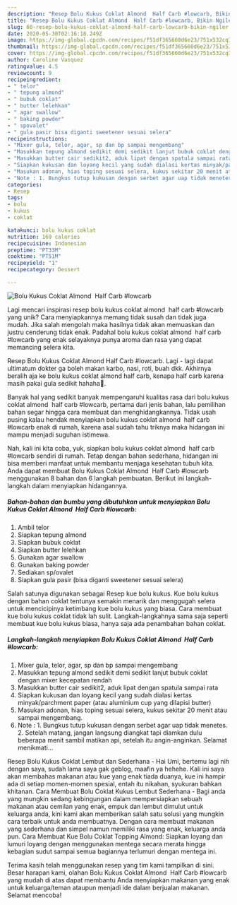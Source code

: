```yaml
---
description: "Resep Bolu Kukus Coklat Almond  Half Carb #lowcarb, Bikin Ngiler"
title: "Resep Bolu Kukus Coklat Almond  Half Carb #lowcarb, Bikin Ngiler"
slug: 60-resep-bolu-kukus-coklat-almond-half-carb-lowcarb-bikin-ngiler
date: 2020-05-30T02:16:18.249Z
image: https://img-global.cpcdn.com/recipes/f51df365660d6e23/751x532cq70/bolu-kukus-coklat-almond-half-carb-lowcarb-foto-resep-utama.jpg
thumbnail: https://img-global.cpcdn.com/recipes/f51df365660d6e23/751x532cq70/bolu-kukus-coklat-almond-half-carb-lowcarb-foto-resep-utama.jpg
cover: https://img-global.cpcdn.com/recipes/f51df365660d6e23/751x532cq70/bolu-kukus-coklat-almond-half-carb-lowcarb-foto-resep-utama.jpg
author: Caroline Vasquez
ratingvalue: 4.5
reviewcount: 9
recipeingredient:
- " telor"
- " tepung almond"
- " bubuk coklat"
- " butter lelehkan"
- " agar swallow"
- " baking powder"
- " spovalet"
- " gula pasir bisa diganti sweetener sesuai selera"
recipeinstructions:
- "Mixer gula, telor, agar, sp dan bp sampai mengembang"
- "Masukkan tepung almond sedikit demi sedikit lanjut bubuk coklat dengan mixer kecepatan rendah"
- "Masukkan butter cair sedikit2, aduk lipat dengan spatula sampai rata"
- "Siapkan kukusan dan loyang kecil yang sudah dialasi kertas minyak/parchment paper (atau aluminium cup yang dilapisi butter)"
- "Masukan adonan, hias toping sesuai selera, kukus sekitar 20 menit atau sampai mengembang."
- "Note : 1. Bungkus tutup kukusan dengan serbet agar uap tidak menetes. 2. Setelah matang, jangan langsung diangkat tapi diamkan dulu beberapa menit sambil matikan api, setelah itu angin-anginkan. Selamat menikmati..."
categories:
- Resep
tags:
- bolu
- kukus
- coklat

katakunci: bolu kukus coklat 
nutrition: 169 calories
recipecuisine: Indonesian
preptime: "PT33M"
cooktime: "PT51M"
recipeyield: "1"
recipecategory: Dessert

---
```



![Bolu Kukus Coklat Almond  Half Carb #lowcarb](https://img-global.cpcdn.com/recipes/f51df365660d6e23/751x532cq70/bolu-kukus-coklat-almond-half-carb-lowcarb-foto-resep-utama.jpg)

Lagi mencari inspirasi resep bolu kukus coklat almond  half carb #lowcarb yang unik? Cara menyiapkannya memang tidak susah dan tidak juga mudah. Jika salah mengolah maka hasilnya tidak akan memuaskan dan justru cenderung tidak enak. Padahal bolu kukus coklat almond  half carb #lowcarb yang enak selayaknya punya aroma dan rasa yang dapat memancing selera kita.

Resep Bolu Kukus Coklat Almond Half Carb #lowcarb. Lagi - lagi dapat ultimatum dokter ga boleh makan karbo, nasi, roti, buah dkk. Akhirnya beralih aja ke bolu kukus coklat almond half carb, kenapa half carb karena masih pakai gula sedikit hahaha🤣.

Banyak hal yang sedikit banyak mempengaruhi kualitas rasa dari bolu kukus coklat almond  half carb #lowcarb, pertama dari jenis bahan, lalu pemilihan bahan segar hingga cara membuat dan menghidangkannya. Tidak usah pusing kalau hendak menyiapkan bolu kukus coklat almond  half carb #lowcarb enak di rumah, karena asal sudah tahu triknya maka hidangan ini mampu menjadi suguhan istimewa.


Nah, kali ini kita coba, yuk, siapkan bolu kukus coklat almond  half carb #lowcarb sendiri di rumah. Tetap dengan bahan sederhana, hidangan ini bisa memberi manfaat untuk membantu menjaga kesehatan tubuh kita. Anda dapat membuat Bolu Kukus Coklat Almond  Half Carb #lowcarb menggunakan 8 bahan dan 6 langkah pembuatan. Berikut ini langkah-langkah dalam menyiapkan hidangannya.

<!--inarticleads1-->

##### Bahan-bahan dan bumbu yang dibutuhkan untuk menyiapkan Bolu Kukus Coklat Almond  Half Carb #lowcarb:

1. Ambil  telor
1. Siapkan  tepung almond
1. Siapkan  bubuk coklat
1. Siapkan  butter lelehkan
1. Gunakan  agar swallow
1. Gunakan  baking powder
1. Sediakan  sp/ovalet
1. Siapkan  gula pasir (bisa diganti sweetener sesuai selera)


Salah satunya digunakan sebagai Resep kue bolu kukus. Kue bolu kukus dengan bahan coklat tentunya semakin menarik dan menggugah selera untuk mencicipinya ketimbang kue bolu kukus yang biasa. Cara membuat kue bolu kukus coklat tidak lah sulit. Langkah-langkahnya sama saja seperti membuat kue bolu kukus biasa, hanya saja ada penambahan bahan coklat. 

<!--inarticleads2-->

##### Langkah-langkah menyiapkan Bolu Kukus Coklat Almond  Half Carb #lowcarb:

1. Mixer gula, telor, agar, sp dan bp sampai mengembang
1. Masukkan tepung almond sedikit demi sedikit lanjut bubuk coklat dengan mixer kecepatan rendah
1. Masukkan butter cair sedikit2, aduk lipat dengan spatula sampai rata
1. Siapkan kukusan dan loyang kecil yang sudah dialasi kertas minyak/parchment paper (atau aluminium cup yang dilapisi butter)
1. Masukan adonan, hias toping sesuai selera, kukus sekitar 20 menit atau sampai mengembang.
1. Note : 1. Bungkus tutup kukusan dengan serbet agar uap tidak menetes. 2. Setelah matang, jangan langsung diangkat tapi diamkan dulu beberapa menit sambil matikan api, setelah itu angin-anginkan. Selamat menikmati...


Resep Bolu Kukus Coklat Lembut dan Sederhana - Hai Umi, bertemu lagi nih dengan saya, sudah lama saya gak geblog, maafin ya hehehe. Kali ini saya akan membahas makanan atau kue yang enak tiada duanya, kue ini hampir ada di setiap momen-momen spesial, entah itu nikahan, syukuran bahkan khitanan. Cara Membuat Bolu Coklat Kukus Lembut Sederhana - Bagi anda yang mungkin sedang kebingungan dalam mempersiapkan sebuah makanan atau cemilan yang enak, empuk dan lembut dimulut untuk keluarga anda, kini kami akan memberikan salah satu solusi yang mungkin cara terbaik untuk anda membuatnya. Dengan cara membuat makanan yang sederhana dan simpel namun memiliki rasa yang enak, keluarga anda pun. Cara Membuat Kue Bolu Coklat Topping Almond: Siapkan loyang dan lumuri loyang dengan menggunakan mentega secara merata hingga kebagian sudut sampai semua bagiannya terlumuri dengan mentega ini. 

Terima kasih telah menggunakan resep yang tim kami tampilkan di sini. Besar harapan kami, olahan Bolu Kukus Coklat Almond  Half Carb #lowcarb yang mudah di atas dapat membantu Anda menyiapkan makanan yang enak untuk keluarga/teman ataupun menjadi ide dalam berjualan makanan. Selamat mencoba!
